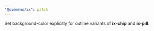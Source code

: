 ```yaml
---
"@siemens/ix": patch
---
```


Set background-color explicitly for outline variants of __ix-chip__ and __ix-pill__.
